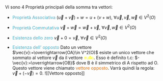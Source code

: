 Vi sono 4 Proprietà principali della somma tra vettori:

- <font color="#4bacc6">Proprietà Associativa</font>
  $(\vec{u}+\vec{v})+w = u+(v+w),\ \forall \vec{u},\vec{v},\vec{w}\in V^2(O)$ 

- <font color="#4bacc6">Proprietà Commutativa </font>
  $\vec{v}+\vec{w}=\vec{w}+\vec{v},\ \forall \vec{v},\vec{w}\in V^2(O)$

- <font color="#4bacc6">Esistenza dello zero</font>
  $\vec{v}+0=\vec{v},\  \forall \vec{v}\in V^2(O)$

- <font color="#4bacc6">Esistenza dell’ opposto</font>
  Dato un vettore $\vec{v}:=\overrightarrow{OA}\in V^2(O)$ esiste un unico vettore che sommato al vettore $\vec{v}$ da il vettore <font color="#ffff00">nullo</font>.
  Esso è definito t.c: $-\vec{v}:=\overrightarrow{OB}$ dove B è il simmetrico di A rispetto ad O.
  Questo vettore viene chiamato <font color="#e36c09">vettore opposto</font>.
  Varrà quindi la regola:
  $\vec{v}+(-\vec{v})=0$.
  ![[Vettore opposto]]